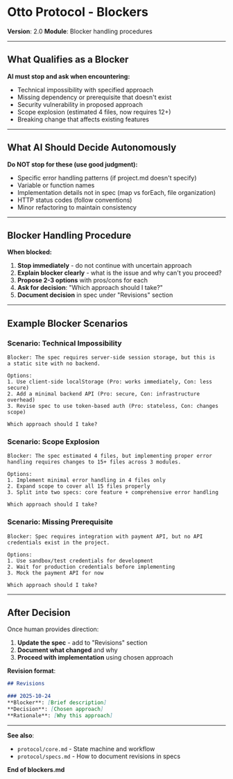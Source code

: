 # Otto Protocol - Blockers

**Version**: 2.0
**Module**: Blocker handling procedures

---

## What Qualifies as a Blocker

**AI must stop and ask when encountering:**
- Technical impossibility with specified approach
- Missing dependency or prerequisite that doesn't exist
- Security vulnerability in proposed approach
- Scope explosion (estimated 4 files, now requires 12+)
- Breaking change that affects existing features

---

## What AI Should Decide Autonomously

**Do NOT stop for these (use good judgment):**
- Specific error handling patterns (if project.md doesn't specify)
- Variable or function names
- Implementation details not in spec (map vs forEach, file organization)
- HTTP status codes (follow conventions)
- Minor refactoring to maintain consistency

---

## Blocker Handling Procedure

**When blocked:**

1. **Stop immediately** - do not continue with uncertain approach
2. **Explain blocker clearly** - what is the issue and why can't you proceed?
3. **Propose 2-3 options** with pros/cons for each
4. **Ask for decision**: "Which approach should I take?"
5. **Document decision** in spec under "Revisions" section

---

## Example Blocker Scenarios

### Scenario: Technical Impossibility

```
Blocker: The spec requires server-side session storage, but this is
a static site with no backend.

Options:
1. Use client-side localStorage (Pro: works immediately, Con: less secure)
2. Add a minimal backend API (Pro: secure, Con: infrastructure overhead)
3. Revise spec to use token-based auth (Pro: stateless, Con: changes scope)

Which approach should I take?
```

### Scenario: Scope Explosion

```
Blocker: The spec estimated 4 files, but implementing proper error
handling requires changes to 15+ files across 3 modules.

Options:
1. Implement minimal error handling in 4 files only
2. Expand scope to cover all 15 files properly
3. Split into two specs: core feature + comprehensive error handling

Which approach should I take?
```

### Scenario: Missing Prerequisite

```
Blocker: Spec requires integration with payment API, but no API
credentials exist in the project.

Options:
1. Use sandbox/test credentials for development
2. Wait for production credentials before implementing
3. Mock the payment API for now

Which approach should I take?
```

---

## After Decision

Once human provides direction:

1. **Update the spec** - add to "Revisions" section
2. **Document what changed** and why
3. **Proceed with implementation** using chosen approach

**Revision format**:
```markdown
## Revisions

### 2025-10-24
**Blocker**: [Brief description]
**Decision**: [Chosen approach]
**Rationale**: [Why this approach]
```

---

**See also**:
- `protocol/core.md` - State machine and workflow
- `protocol/specs.md` - How to document revisions in specs

**End of blockers.md**

